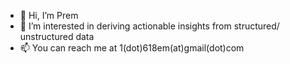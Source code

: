 - 👋 Hi, I’m Prem
- 👀 I’m interested in deriving actionable insights from structured/ unstructured data
- 📫 You can reach me at 1(dot)618em(at)gmail(dot)com

<!---
- 🌱 I’m currently learning ...
- 💞️ I’m looking to collaborate on ...
--->
<!---
premgb/premgb is a ✨ special ✨ repository because its `README.md` (this file) appears on your GitHub profile.
You can click the Preview link to take a look at your changes.
--->
